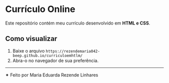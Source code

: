 # Currículo Online

Este repositório contém meu currículo desenvolvido em **HTML e CSS**.

## Como visualizar
1. Baixe o arquivo `https://rezendemaria042-beep.github.io/curriculoemhtlm/`
2. Abra-o no navegador de sua preferência.

---
✦ Feito por Maria Eduarda Rezende Linhares
